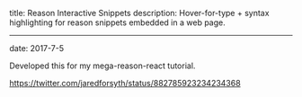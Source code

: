 title: Reason Interactive Snippets
description: Hover-for-type + syntax highlighting for reason snippets embedded in a web page.

---
date: 2017-7-5

Developed this for my mega-reason-react tutorial.

https://twitter.com/jaredforsyth/status/882785923234234368